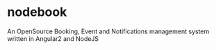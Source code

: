 # nodebook
An OpenSource Booking, Event and Notifications management system written in Angular2 and NodeJS
